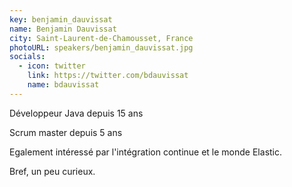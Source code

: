 ```yaml
---
key: benjamin_dauvissat
name: Benjamin Dauvissat
city: Saint-Laurent-de-Chamousset, France
photoURL: speakers/benjamin_dauvissat.jpg
socials:
  - icon: twitter
    link: https://twitter.com/bdauvissat
    name: bdauvissat
---
```


Développeur Java depuis 15 ans

Scrum master depuis 5 ans

Egalement intéressé par l'intégration continue et le monde Elastic.

Bref, un peu curieux.